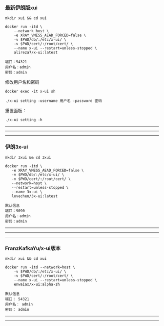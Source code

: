 ###  最新伊朗版xui

```
mkdir xui && cd xui
```
```
docker run -itd \
    --network host \
    -e XRAY_VMESS_AEAD_FORCED=false \
    -v $PWD/db/:/etc/x-ui/ \
    -v $PWD/cert/:/root/cert/ \
    --name x-ui --restart=unless-stopped \
    alireza7/x-ui:latest
```

```
端口：54321
用户名：admin
密码：admin
```

修改用户名和密码
```
docker exec -it x-ui sh
```
```
./x-ui setting -username 用户名 -password 密码
```

重置面板：
```
./x-ui setting -h
```


---

---

---

###  伊朗3x-ui

```
mkdir 3xui && cd 3xui
```
```
docker run -itd \
   -e XRAY_VMESS_AEAD_FORCED=false \
   -v $PWD/db/:/etc/x-ui/ \
   -v $PWD/cert/:/root/cert/ \
   --network=host \
   --restart=unless-stopped \
   --name 3x-ui \
   lovechen/3x-ui:latest
```

```
默认信息
端口：9090
用户名：admin
密码：admin
```

---

---

---

###  FranzKafkaYu/x-ui版本

```
mkdir xui && cd xui
```
```
docker run -itd --network=host \
    -v $PWD/db/:/etc/x-ui/ \
    -v $PWD/cert/:/root/cert/ \
    --name x-ui --restart=unless-stopped \
    enwaiax/x-ui:alpha-zh
```


```
默认信息
端口： 54321
用户名： admin
密码： admin
```

---


---
